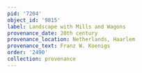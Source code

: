```yaml
---
pid: '7204'
object_id: '9815'
label: Landscape with Mills and Wagons
provenance_date: 20th century
provenance_location: Netherlands, Haarlem
provenance_text: Franz W. Koenigs
order: '2490'
collection: provenance
---
```

